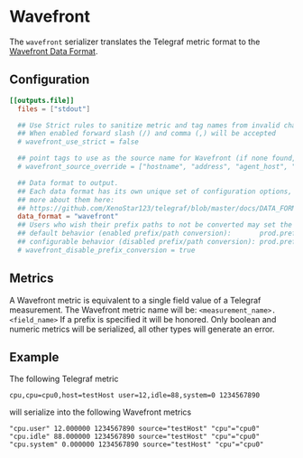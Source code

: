 # Wavefront

The `wavefront` serializer translates the Telegraf metric format to the [Wavefront Data Format](https://docs.wavefront.com/wavefront_data_format.html).

## Configuration

```toml
[[outputs.file]]
  files = ["stdout"]

  ## Use Strict rules to sanitize metric and tag names from invalid characters
  ## When enabled forward slash (/) and comma (,) will be accepted
  # wavefront_use_strict = false

  ## point tags to use as the source name for Wavefront (if none found, host will be used)
  # wavefront_source_override = ["hostname", "address", "agent_host", "node_host"]

  ## Data format to output.
  ## Each data format has its own unique set of configuration options, read
  ## more about them here:
  ## https://github.com/XenoStar123/telegraf/blob/master/docs/DATA_FORMATS_OUTPUT.md
  data_format = "wavefront"
  ## Users who wish their prefix paths to not be converted may set the following:
  ## default behavior (enabled prefix/path conversion):       prod.prefix.name.metric.name
  ## configurable behavior (disabled prefix/path conversion): prod.prefix_name.metric_name
  # wavefront_disable_prefix_conversion = true
```

## Metrics

A Wavefront metric is equivalent to a single field value of a Telegraf measurement.
The Wavefront metric name will be: `<measurement_name>.<field_name>`
If a prefix is specified it will be honored.
Only boolean and numeric metrics will be serialized, all other types will generate
an error.

## Example

The following Telegraf metric

```text
cpu,cpu=cpu0,host=testHost user=12,idle=88,system=0 1234567890
```

will serialize into the following Wavefront metrics

```text
"cpu.user" 12.000000 1234567890 source="testHost" "cpu"="cpu0"
"cpu.idle" 88.000000 1234567890 source="testHost" "cpu"="cpu0"
"cpu.system" 0.000000 1234567890 source="testHost" "cpu"="cpu0"
```
